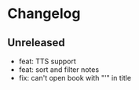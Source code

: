 # Changelog

## Unreleased
- feat: TTS support
- feat: sort and filter notes
- fix: can't open book with "'" in title

